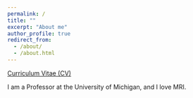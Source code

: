 ```yaml
---
permalink: /
title: ""
excerpt: "About me"
author_profile: true
redirect_from: 
  - /about/
  - /about.html
---
```


[Curriculum Vitae (CV)](https://MRINicole.github.io/files/Seiberlich_CV_240202.pdf)

I am a Professor at the University of Michigan, and I love MRI.
